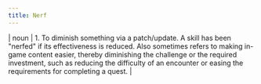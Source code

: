 ```yaml
---
title: Nerf
---
```

| noun | 1.  	To diminish something via a patch/update. A skill has been "nerfed" if its effectiveness is reduced. Also sometimes refers to making in-game content easier, thereby diminishing the challenge or the required investment, such as reducing the difficulty of an encounter or easing the requirements for completing a quest.	|